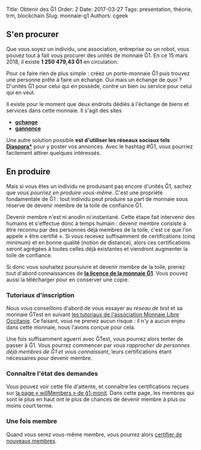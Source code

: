 Title: Obtenir des Ğ1
Order: 2
Date: 2017-03-27
Tags: presentation, théorie, trm, blockchain
Slug: monnaie-g1
Authors: cgeek

## S'en procurer

Que vous soyez un individu, une association, entreprise ou un robot, vous pouvez tout à fait vous procurer des unités de monnaie Ğ1. En ce 15 mars 2018, il existe **1 250 479,43 Ğ1** en circulation.

Pour ce faire rien de plus simple : créez un porte-monnaie Ğ1 puis trouvez une personne prête à faire un échange. Oui mais un échange de quoi ? D'unités Ğ1 pour celui qui en possède, contre un bien ou service pour celui qui en veut.

Il existe pour le moment que deux endroits dédiés à l'échange de biens et services dans cette monnaie. 
Il s'agit des sites  
- **[gchange](https://www.gchange.fr/#/app/home)**
- **[gannonce](https://gannonce.duniter.org/#/)**

Une autre solution possible **est d'utiliser les réseaux sociaux tels [Diaspora*](https://framasphere.org)** pour y poster vos annonces. Avec le hashtag #Ğ1, vous pourriez facilement attirer quelques intéressés.

## En produire

Mais si vous êtes un individu ne produisant pas encore d'unités Ğ1, sachez que *vous pourriez en produire vous-même*. C'est une propriété fondamentale de Ğ1 : tout individu peut produire sa part de monnaie sous réserve de devenir membre de la toile de confiance Ğ1.

Devenir membre n'est ni anodin ni instantané. Cette étape fait intervenir des humains et s'effectue donc à temps humain : devenir membre consiste à être reconnu par des personnes déjà membres de la toile, c'est ce que l'on appele « être certifié ». Si vous recevez suffisamment de certifications (cinq minimum) et en bonne qualité (notion de distance), alors ces certifications seront agrégées à toutes celles déjà existantes et viendront augmenter la toile de confiance.

Si donc vous souhaitez poursuivre et devenir membre de la toile, prenez tout d'abord connaissances de **[la licence de la monnaie Ğ1](../wiki/devenir-membre)**. Vous pouvez aussi la télécharger pour en conserver une copie.

### Tutoriaux d'inscription

Nous vous conseillons d'abord de vous essayer au *réseau de test* et sa monnaie ĞTest en suivant [les tutoriaux de l'association Monnaie Libre Occitanie](https://www.monnaielibreoccitanie.org/2017/01/24/nouvelle-monnaie-de-test-gtest/). Ce faisant, vous ne prenez aucun risque : il n'y a aucun enjeu dans cette monnaie, nous l'avons conçue pour cela.

Une fois suffisamment aguerri avec ĞTest, vous pourrez alors tenter de passer à Ğ1. Vous pourrez commencer par *vous rapprocher de personnes déjà membres de Ğ1 et vous connaissant*, leurs certifications étant nécessaires pour devenir membre.

### Connaître l'état des demandes

Vous pouvez voir cette file d'attente, et connaître les certifications reçues sur [la page « willMembers » de ğ1-monit](https://g1-monit.elois.org/willMembers?lg=fr&hideIdtyWithZeroCert=yes). Dans cette page, les membres qui sont le plus en haut ont le plus de chances de devenir membre à plus ou moins court terme.

### Une fois membre

Quand vous serez vous-même membre, vous pourrez alors [certifier de nouveaux membres](../wiki/certifier-de-nouveaux-membres).
